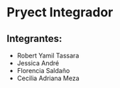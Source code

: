 # Pryect Integrador 
## Integrantes: 
- Robert Yamil Tassara 
- Jessica André 
- Florencia Saldaño  
- Cecilia Adriana Meza
